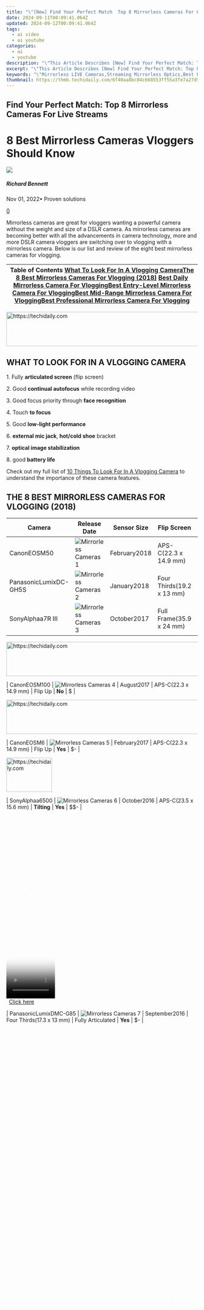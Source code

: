 ```yaml
---
title: "\"[New] Find Your Perfect Match  Top 8 Mirrorless Cameras For Live Streams for 2024\""
date: 2024-09-11T00:09:41.064Z
updated: 2024-09-12T00:09:41.064Z
tags:
  - ai video
  - ai youtube
categories:
  - ai
  - youtube
description: "\"This Article Describes [New] Find Your Perfect Match: Top 8 Mirrorless Cameras For Live Streams for 2024\""
excerpt: "\"This Article Describes [New] Find Your Perfect Match: Top 8 Mirrorless Cameras For Live Streams for 2024\""
keywords: "\"Mirrorless LIVE Cameras,Streaming Mirrorless Optics,Best Live Stream Gear,Premium Mirrorless Cameras,Top Stream-Ready Mirrors,Pro Mirrorless Streaming,Mirrorless for Streams\""
thumbnail: https://thmb.techidaily.com/6f40aa8bc84c668553ff55a3fe7a27d53d5fc34a3d453d8ed3a4e878312705cb.jpg
---
```


## Find Your Perfect Match: Top 8 Mirrorless Cameras For Live Streams

# 8 Best Mirrorless Cameras Vloggers Should Know

![](https://images.wondershare.com/filmora/article-images/richard-bennett.jpg)

##### Richard Bennett

 Nov 01, 2022• Proven solutions

[0](#commentsBoxSeoTemplate)

Mirrorless cameras are great for vloggers wanting a powerful camera without the weight and size of a DSLR camera. As mirrorless cameras are becoming better with all the advancements in camera technology, more and more DSLR camera vloggers are switching over to vlogging with a mirrorless camera. Below is our list and review of the eight best mirrorless cameras for vlogging.

 | Table of Contents [What To Look For In A Vlogging Camera](#what-to-look-for-in-a-vlogging-camera)[The 8 Best Mirrorless Cameras For Vlogging (2018)](#the-8-best-mirrorless-cameras-for-vlogging-2018) [Best Daily Mirrorless Camera For Vlogging](#Best-daily-mirrorless-camera-for-vlogging)[Best Entry-Level Mirrorless Camera For Vlogging](#Best-entry-level-mirrorless-camera-for-vlogging)[Best Mid-Range Mirrorless Camera For Vlogging](#Best-mid-range-mirrorless-camera-for-vlogging)[Best Professional Mirrorless Camera For Vlogging](#Best-professional-mirrorless-camera-for-vlogging) |
| ----------------------------------------------------------------------------------------------------------------------------------------------------------------------------------------------------------------------------------------------------------------------------------------------------------------------------------------------------------------------------------------------------------------------------------------------------------------------------------------------------------------------------------------------------------------------------------------------------- |





<!-- affiliate ads begin -->
<a href="https://appsumo.8odi.net/c/5597632/2130890/7443" target="_top" id="2130890">
  <img src="//a.impactradius-go.com/display-ad/7443-2130890" border="0" alt="https://techidaily.com" width="728" height="90"/>
</a>
<img height="0" width="0" src="https://appsumo.8odi.net/i/5597632/2130890/7443" style="position:absolute;visibility:hidden;" border="0" />
<!-- affiliate ads end -->




## WHAT TO LOOK FOR IN A VLOGGING CAMERA

1\. Fully **articulated screen** (flip screen)

2\. Good **continual autofocus** while recording video

3\. Good focus priority through **face recognition**

4\. Touch **to focus**

5\. Good **low-light performance**

6\. **external mic jack**, **hot/cold shoe** bracket

7\. **optical image stabilization**

8\. good **battery life**

Check out my full list of [10 Things To Look For In A Vlogging Camera](https://tools.techidaily.com/wondershare/filmora/download/) to understand the importance of these camera features.

## THE 8 BEST MIRRORLESS CAMERAS FOR VLOGGING (2018)

 | Camera                | Release Date                                                                                            | Sensor Size   | Flip Screen               | Mic Port          | Price   |        |
| --------------------- | ------------------------------------------------------------------------------------------------------- | ------------- | ------------------------- | ----------------- | ------- | ------ |
| CanonEOSM50           | ![Mirrorless Cameras 1](https://images.wondershare.com/filmora/article-images/mirrorless-cameras-1.png) | February2018  | APS-C(22.3 x 14.9 mm)     | Fully Articulated | **Yes** | $-    |
| PanasonicLumixDC-GH5S | ![Mirrorless Cameras 2](https://images.wondershare.com/filmora/article-images/mirrorless-cameras-2.png) | January2018   | Four Thirds(19.2 x 13 mm) | Fully Articulated | **Yes** | $$$  |
| SonyAlphaa7R III      | ![Mirrorless Cameras 3](https://images.wondershare.com/filmora/article-images/mirrorless-cameras-3.png) | October2017   | Full Frame(35.9 x 24 mm)  | **Tilting**       | **Yes** | $$$ |




<!-- affiliate ads begin -->
<a href="https://ephamedtechinc.pxf.io/c/5597632/2130531/26400" target="_top" id="2130531">
  <img src="//a.impactradius-go.com/display-ad/26400-2130531" border="0" alt="https://techidaily.com" width="728" height="90"/>
</a>
<img height="0" width="0" src="https://ephamedtechinc.pxf.io/i/5597632/2130531/26400" style="position:absolute;visibility:hidden;" border="0" />
<!-- affiliate ads end -->




| CanonEOSM100          | ![Mirrorless Cameras 4](https://images.wondershare.com/filmora/article-images/mirrorless-cameras-4.png) | August2017    | APS-C(22.3 x 14.9 mm)     | Flip Up           | **No**  | $     |




<!-- affiliate ads begin -->
<a href="https://ephamedtechinc.pxf.io/c/5597632/2137220/26400" target="_top" id="2137220">
  <img src="//a.impactradius-go.com/display-ad/26400-2137220" border="0" alt="https://techidaily.com" width="728" height="90"/>
</a>
<img height="0" width="0" src="https://ephamedtechinc.pxf.io/i/5597632/2137220/26400" style="position:absolute;visibility:hidden;" border="0" />
<!-- affiliate ads end -->




| CanonEOSM6            | ![Mirrorless Cameras 5](https://images.wondershare.com/filmora/article-images/mirrorless-cameras-5.png) | February2017  | APS-C(22.3 x 14.9 mm)     | Flip Up           | **Yes** | $-    |




<!-- affiliate ads begin -->
<a href="https://aligracehair.sjv.io/c/5597632/2115939/19272" target="_top" id="2115939">
  <img src="//a.impactradius-go.com/display-ad/19272-2115939" border="0" alt="https://techidaily.com" width="120" height="90"/>
</a>
<img height="0" width="0" src="https://aligracehair.sjv.io/i/5597632/2115939/19272" style="position:absolute;visibility:hidden;" border="0" />
<!-- affiliate ads end -->




| SonyAlphaa6500        | ![Mirrorless Cameras 6](https://images.wondershare.com/filmora/article-images/mirrorless-cameras-6.png) | October2016   | APS-C(23.5 x 15.6 mm)     | **Tilting**       | **Yes** | $$-   |




<!-- affiliate ads begin -->
<span id="1976998">
					<video width="128" height="480" style="cursor:pointer"
           poster="//a.impactradius-go.com/display-clicktoplayimage/1976998.png"
           onclick="if(!this.playClicked){this.play();this.setAttribute('controls',true);this.playClicked=true;}">
	   <source src="//a.impactradius-go.com/display-ad/22993-1976998">
	   <img src="//a.impactradius-go.com/display-clicktoplayimage/1976998.png" style="border: none; height: 100%; width: 100%; object-fit: contain">
	</video>
	<div style="width:80px;text-align:center"><a href="javascript:window.open(decodeURIComponent('https%3A%2F%2Fhomestyler.sjv.io%2Fc%2F5597632%2F1976998%2F22993'), '_blank');void(0);">Click here</a></div>
</span>
<img height="0" width="0" src="https://imp.pxf.io/i/5597632/1976998/22993" style="position:absolute;visibility:hidden;" border="0" />
<!-- affiliate ads end -->




| PanasonicLumixDMC-G85 | ![Mirrorless Cameras 7](https://images.wondershare.com/filmora/article-images/mirrorless-cameras-7.png) | September2016 | Four Thirds(17.3 x 13 mm) | Fully Articulated | **Yes** | $-    |




<!-- affiliate ads begin -->
<span id="1531879">
					<video width="864" height="1536" style="cursor:pointer"
           poster="//a.impactradius-go.com/display-clicktoplayimage/1531879.png"
           onclick="if(!this.playClicked){this.play();this.setAttribute('controls',true);this.playClicked=true;}">
	   <source src="//a.impactradius-go.com/display-ad/16446-1531879">
	   <img src="//a.impactradius-go.com/display-clicktoplayimage/1531879.png" style="border: none; height: 100%; width: 100%; object-fit: contain">
	</video>
	<div style="width:540px;text-align:center"><a href="javascript:window.open(decodeURIComponent('https%3A%2F%2Flaganoo.pxf.io%2Fc%2F5597632%2F1531879%2F16446'), '_blank');void(0);">Click here</a></div>
</span>
<img height="0" width="0" src="https://imp.pxf.io/i/5597632/1531879/16446" style="position:absolute;visibility:hidden;" border="0" />
<!-- affiliate ads end -->




| PanasonicLumixDMC-G7  | ![Mirrorless Cameras 8](https://images.wondershare.com/filmora/article-images/mirrorless-cameras-8.png) | May2015       | Four Thirds(17.3 x 13 mm) | Fully Articulated | **Yes** | $     |




<!-- affiliate ads begin -->
<span id="1982461">
					<video width="576" height="240" style="cursor:pointer"
           poster="//a.impactradius-go.com/display-clicktoplayimage/1982461.png"
           onclick="if(!this.playClicked){this.play();this.setAttribute('controls',true);this.playClicked=true;}">
	   <source src="//a.impactradius-go.com/display-ad/22993-1982461">
	   <img src="//a.impactradius-go.com/display-clicktoplayimage/1982461.png" style="border: none; height: 100%; width: 100%; object-fit: contain">
	</video>
	<div style="width:360px;text-align:center"><a href="javascript:window.open(decodeURIComponent('https%3A%2F%2Fhomestyler.sjv.io%2Fc%2F5597632%2F1982461%2F22993'), '_blank');void(0);">Click here</a></div>
</span>
<img height="0" width="0" src="https://imp.pxf.io/i/5597632/1982461/22993" style="position:absolute;visibility:hidden;" border="0" />
<!-- affiliate ads end -->





 | ![Mirrorless Cameras 1](https://images.wondershare.com/filmora/article-images/mirrorless-cameras-1.png) | Best daily mirrorless camera for vlogging: Canon EOS M50 The Canon EOS M50 is Canon's first mirrorless camera that comes equipped with both a fully-articulated screen and an external microphone jack. It came out only a few months ago and is already considered one of the best mirrorless cameras for vlogging. The M50 is also the only camera on our list that you can buy at a prosumer's budget that shoots 4K video. Yes, the Sony a7R III and Panasonic GH5S also shoot 4K video, but they are much more expensive. With Canon's new DIGIC 8 Image Processor, the camera's dual-pixel autofocusing system will perform even better.  **PROS** _\- Can shoot UHD 4K videos at 23.98 fps_ _\- Has a 2.36m-dot OLED electronic viewfinder_   **CONS** _\- No image stabilization_ _\- Battery life could be longer_                                                                                                                                                                                                                       |
| ------------------------------------------------------------------------------------------------------- | ------------------------------------------------------------------------------------------------------------------------------------------------------------------------------------------------------------------------------------------------------------------------------------------------------------------------------------------------------------------------------------------------------------------------------------------------------------------------------------------------------------------------------------------------------------------------------------------------------------------------------------------------------------------------------------------------------------------------------------------------------------------------------------------------------------------------------------------------------------------------------------------------------------------------------------------------------------------------------------------------------------------------------------------------- |
| ![Mirrorless Cameras 4](https://images.wondershare.com/filmora/article-images/mirrorless-cameras-4.png) | Best entry-level mirrorless camera for vlogging: Canon EOS M100 The Canon EOS M100 is a small, but powerful mirrorless camera for vlogging. This camera can shoot full HD 1080p videos at 60 fps. It cannot shoot 4K video, unfortunately. It uses its DIGIC 7 Image Processor and dual-pixel autofocusing system to ensure that your vlogs are always in focus. The M100 provides great ISO sensitivity options - it can reach up to ISO 25600. With its built-in Wi-Fi with NFC, you can transfer your media seamlessly to a computer.  **PROS** _\- Affordable_ _\- Great connectivity options_   **CONS** _\- Lacks advanced video recording features_ _\- No viewfinder_                                                                                                                                                                                                                                                                                                                                                                     |
| ![Mirrorless Cameras 1](https://images.wondershare.com/filmora/article-images/mirrorless-cameras-1.png) | Best mid-range mirrorless camera for vlogging: Canon EOS M50 The Canon EOS M50 wins this category as well in our books. It is the only camera on our list that shoots 4K video that is priced much lower than the Sony a7R III and the Panasonic GH7S. In case you missed it, check out my review on the [Canon EOS M50](#Best-daily-mirrorless-camera-for-vlogging).                                                                                                                                                                                                                                                                                                                                                                                                                                                                                                                                                                                                                                                                             |
| ![Mirrorless Cameras 2](https://images.wondershare.com/filmora/article-images/mirrorless-cameras-2.png) | Best professional mirrorless camera for vlogging: Panasonic Lumix DC-GH5S Originally, Panasonic had released it's GH5 as a hybrid camera that handles both photography and videography well. In response to hearing customers' interest in a more video-focused camera, Panasonic came up with the GH5S. In our list of the top mirrorless cameras, the Panasonic GH5S and the Sony a7R III are the two professional mirrorless cameras that can record 4K video. Between the two, though, the GH5S wins as the best professional mirrorless camera for vlogging because it sports a fully-articulated screen. Its micro four-thirds sensor is smaller than the a7R III's full-frame sensor. Even with a smaller sensor, though, the GH5S is made to still autofocus well in low lighting conditions. Another amazing feature is its ability to record 240 fps slow-motion video at full HD 1080p.  **PROS** _\- ISO sensitivity goes up to 204800_ _\- High video bit rates_   **CONS** _\- Expensive_ _\- The camera body weighs about 1.5 lbs_ |

Want to compare even more cameras? Check out...

[12 Best Vlogging Cameras (2018)](https://tools.techidaily.com/wondershare/filmora/download/)  
[Top 11 Cheap Vlogging Cameras (2018)](https://filmora.wondershare.com/youtube/top-11-cheap-vlogging-cameras.html)  
[7 Best DSLR Cameras For Vlogging (2018)](https://tools.techidaily.com/wondershare/filmora/download/)  
[12 Best Vlogging Cameras With A Flip Screen (2018)](https://tools.techidaily.com/wondershare/filmora/download/)

![author avatar](https://images.wondershare.com/filmora/article-images/richard-bennett.jpg)

Richard Bennett

Richard Bennett is a writer and a lover of all things video.

Follow @Richard Bennett


<ins class="adsbygoogle"
     style="display:block"
     data-ad-format="autorelaxed"
     data-ad-client="ca-pub-7571918770474297"
     data-ad-slot="1223367746"></ins>



<ins class="adsbygoogle"
     style="display:block"
     data-ad-client="ca-pub-7571918770474297"
     data-ad-slot="8358498916"
     data-ad-format="auto"
     data-full-width-responsive="true"></ins>









<span class="atpl-alsoreadstyle">Also read:</span>
<div><ul>
<li><a href="https://facebook-video-footage.techidaily.com/new-12-ideal-video-cameras-for-aspiring-and-seasoned-vloggers-for-2024/"><u>[New] 12 Ideal Video Cameras for Aspiring and Seasoned Vloggers for 2024</u></a></li>
<li><a href="https://youtube-sure.techidaily.com/reakthrough-strategies-for-youtube-short-problem-solving-for-2024/"><u>[New] Breakthrough Strategies for YouTube Short Problem-Solving for 2024</u></a></li>
<li><a href="https://youtube-sure.techidaily.com/xpert-audio-adjustments-for-youtube-content-makers/"><u>[New] Expert Audio Adjustments for YouTube Content Makers</u></a></li>
<li><a href="https://youtube-sure.techidaily.com/xploring-the-legal-aspects-of-youtube-content-capture-for-2024/"><u>[New] Exploring the Legal Aspects of YouTube Content Capture for 2024</u></a></li>
<li><a href="https://video-screen-grab.techidaily.com/new-in-2024-enhance-your-videos-with-dynamic-camera-movements-camtasa-guide/"><u>[New] In 2024, Enhance Your Videos with Dynamic Camera Movements - Camtasa Guide</u></a></li>
<li><a href="https://youtube-sure.techidaily.com/n-2024-how-to-download-part-of-a-youtube-videos/"><u>[New] In 2024, How to Download Part of a YouTube Videos?</u></a></li>
<li><a href="https://article-tips.techidaily.com/new-navigating-the-marketing-landscape-essential-strategies-for-newbies-for-2024/"><u>[New] Navigating the Marketing Landscape Essential Strategies for Newbies for 2024</u></a></li>
<li><a href="https://youtube-sure.techidaily.com/peedy-resizing-your-youtube-videos-for-mac-view-for-2024/"><u>[New] Speedy Resizing Your Youtube Videos for Mac View for 2024</u></a></li>
<li><a href="https://youtube-sure.techidaily.com/tarting-your-channel-right-top-tier-tech-list-for-2024/"><u>[New] Starting Your Channel Right Top-Tier Tech List for 2024</u></a></li>
<li><a href="https://youtube-sure.techidaily.com/he-complete-reference-for-content-creators-youtube-copyright-for-2024/"><u>[New] The Complete Reference for Content Creators YouTube Copyright for 2024</u></a></li>
<li><a href="https://youtube-sure.techidaily.com/ed-2024-approved-10-visionary-beauty-experts-leading-online-trends/"><u>[Updated] 2024 Approved 10 Visionary Beauty Experts Leading Online Trends</u></a></li>
<li><a href="https://youtube-sure.techidaily.com/ed-2024-approved-addressing-missing-thumbnails-in-youtube-shorts/"><u>[Updated] 2024 Approved Addressing Missing Thumbnails in YouTube Shorts</u></a></li>
<li><a href="https://facebook-record-videos.techidaily.com/updated-2024-approved-convert-and-share-simplified-mp3-to-youtube-process-3-phases/"><u>[Updated] 2024 Approved Convert & Share Simplified MP3 to YouTube Process [3 Phases]</u></a></li>
<li><a href="https://youtube-sure.techidaily.com/ed-2024-approved-expert-tips-for-post-upload-video-improvement/"><u>[Updated] 2024 Approved Expert Tips for Post-Upload Video Improvement</u></a></li>
<li><a href="https://snapchat-videos.techidaily.com/updated-2024-approved-ghostly-snapsnapping-stealthy-techniques-for-photo-taking-on-snapchat/"><u>[Updated] 2024 Approved Ghostly SnapSnapping Stealthy Techniques for Photo-Taking on Snapchat</u></a></li>
<li><a href="https://facebook-videos.techidaily.com/updated-2024-approved-mastering-how-to-fix-videos-not-sent-in-facebook-message-apps/"><u>[Updated] 2024 Approved Mastering How to Fix Videos Not Sent in Facebook Message Apps</u></a></li>
<li><a href="https://youtube-sure.techidaily.com/ed-crafting-a-successful-online-business-with-youtube-studio-for-2024/"><u>[Updated] Crafting a Successful Online Business with Youtube Studio for 2024</u></a></li>
<li><a href="https://youtube-sure.techidaily.com/ed-discovering-best-phone-based-asmr-experiences/"><u>[Updated] Discovering Best Phone-Based ASMR Experiences</u></a></li>
<li><a href="https://youtube-sure.techidaily.com/ed-how-to-create-video-ads-for-free-in-youtube-video-builder/"><u>[Updated] How to Create Video Ads for Free in YouTube Video Builder</u></a></li>
<li><a href="https://youtube-sure.techidaily.com/ed-in-2024-cutting-edge-methods-to-reduce-youtube-video-size/"><u>[Updated] In 2024, Cutting-Edge Methods to Reduce YouTube Video Size</u></a></li>
<li><a href="https://youtube-sure.techidaily.com/ed-in-2024-how-to-create-captivating-music-reaction-videos-top-10-tips/"><u>[Updated] In 2024, How to Create Captivating Music Reaction Videos - Top 10 Tips</u></a></li>
<li><a href="https://youtube-sure.techidaily.com/ed-in-2024-immediate-mastery-skilled-thumbnails-for-valorants-highlights/"><u>[Updated] In 2024, Immediate Mastery - Skilled Thumbnails for Valorant's Highlights</u></a></li>
<li><a href="https://youtube-sure.techidaily.com/ed-in-2024-top-10-yt-tickets-most-watched-videos-hour-by-hour/"><u>[Updated] In 2024, Top 10 YT Tickets Most Watched Videos, Hour by Hour</u></a></li>
<li><a href="https://screen-recording.techidaily.com/updated-melodic-marvels-device-spotlight/"><u>[Updated] Melodic Marvels Device Spotlight</u></a></li>
<li><a href="https://screen-video-capture.techidaily.com/updated-unlock-the-full-potential-of-your-xbox-gameplay/"><u>[Updated] Unlock the Full Potential of Your Xbox Gameplay</u></a></li>
<li><a href="https://facebook-video-footage.techidaily.com/updated-your-smartphone-as-an-artists-canvas-producing-quality-youtube-video-content/"><u>[Updated] Your Smartphone as an Artist’s Canvas Producing Quality YouTube Video Content</u></a></li>
<li><a href="https://youtube-tips.techidaily.com/approved-discover-9-affordable-online-editors-for-youtube/"><u>2024 Approved Discover 9 Affordable Online Editors for YouTube</u></a></li>
<li><a href="https://article-knowledge.techidaily.com/2024-approved-money-smart-aerial-explorers-5-best-drones-for-less-than-100/"><u>2024 Approved Money-Smart Aerial Explorers 5 Best Drones for Less Than $100</u></a></li>
<li><a href="https://youtube-sure.techidaily.com/approved-premiere-pro-know-how-optimizing-youtube-video-uploads/"><u>2024 Approved Premiere Pro Know-How Optimizing YouTube Video Uploads</u></a></li>
<li><a href="https://youtube-sure.techidaily.com/approved-superior-sound-modification-equipment-for-video-artists/"><u>2024 Approved Superior Sound Modification Equipment for Video Artists</u></a></li>
<li><a href="https://youtube-sure.techidaily.com/approved-taking-control-youtube-visibility-personalization/"><u>2024 Approved Taking Control YouTube Visibility Personalization</u></a></li>
<li><a href="https://youtube-sure.techidaily.com/approved-the-youtubers-guide-to-picking-perfect-recording-tools/"><u>2024 Approved The YouTuber's Guide to Picking Perfect Recording Tools</u></a></li>
<li><a href="https://youtube-sure.techidaily.com/approved-video-text-synthesizer/"><u>2024 Approved Video Text Synthesizer</u></a></li>
<li><a href="https://youtube-sure.techidaily.com/approved-worlds-hottest-youtube-personalities-by-subscribers/"><u>2024 Approved World's Hottest YouTube Personalities by Subscribers</u></a></li>
<li><a href="https://youtube-sure.techidaily.com/ing-a-successful-mukbang-video-journey/"><u>Crafting a Successful Mukbang Video Journey</u></a></li>
<li><a href="https://fox-cloud.techidaily.com/enhance-digital-narratives-the-powerful-combo-of-storyremix-and-windows-11-for-2024/"><u>Enhance Digital Narratives The Powerful Combo of StoryRemix & Windows 11 for 2024</u></a></li>
<li><a href="https://tech-recovery.techidaily.com/fixing-the-annoying-netflix-ui-800-3-error-with-simple-solutions/"><u>Fixing the Annoying Netflix UI-800-3 Error with Simple Solutions</u></a></li>
<li><a href="https://youtube-sure.techidaily.com/endings-that-wow-ranked-for-you-top-6/"><u>Free Endings That Wow - Ranked for You (Top 6)</u></a></li>
<li><a href="https://fake-location.techidaily.com/how-to-stop-life360-from-tracking-you-on-oneplus-nord-n30-5g-drfone-by-drfone-virtual-android/"><u>How to Stop Life360 from Tracking You On OnePlus Nord N30 5G? | Dr.fone</u></a></li>
<li><a href="https://tiktok-video-files.techidaily.com/in-2024-culinary-delights-galore-the-best-of-the-viral-food-tiktok-recipes-you-cant-skip/"><u>In 2024, Culinary Delights Galore The Best of the Viral Food TikTok Recipes You Can't Skip</u></a></li>
<li><a href="https://youtube-sure.techidaily.com/24-detailed-guide-crafting-powerful-video-thumbnails-for-content-marketing/"><u>In 2024, Detailed Guide Crafting Powerful Video Thumbnails for Content Marketing</u></a></li>
<li><a href="https://youtube-sure.techidaily.com/24-earning-edge-reached-for-subscribers-above-500/"><u>In 2024, Earning Edge Reached for Subscribers Above 500</u></a></li>
<li><a href="https://location-social.techidaily.com/in-2024-how-to-changefake-your-honor-100-location-on-viber-drfone-by-drfone-virtual-android/"><u>In 2024, How to Change/Fake Your Honor 100 Location on Viber | Dr.fone</u></a></li>
<li><a href="https://android-pokemon-go.techidaily.com/in-2024-how-to-use-pokemon-go-joystick-on-tecno-pova-5-drfone-by-drfone-virtual-android/"><u>In 2024, How to use Pokemon Go Joystick on Tecno Pova 5? | Dr.fone</u></a></li>
<li><a href="https://youtube-sure.techidaily.com/24-leading-list-of-16-youtube-openers-for-audience-expansion/"><u>In 2024, Leading List of 16 YouTube Openers for Audience Expansion</u></a></li>
<li><a href="https://tiktok-videos.techidaily.com/in-2024-top-picks-secure-and-legal-tiktok-follower-sources-safe/"><u>In 2024, Top Picks Secure & Legal TikTok Follower Sources (Safe)</u></a></li>
<li><a href="https://buynow-info.techidaily.com/moto-g-stylus-examined-superior-operational-prowess-combined-with-adequate-energy-capacity/"><u>Moto G Stylus Examined: Superior Operational Prowess Combined with Adequate Energy Capacity</u></a></li>
<li><a href="https://extra-guidance.techidaily.com/optimizing-living-area-for-oculus-virtual-reality-for-2024/"><u>Optimizing Living Area for Oculus Virtual Reality for 2024</u></a></li>
<li><a href="https://youtube-sure.techidaily.com/nalize-your-soundtrack-constructing-a-youtube-playlist-from-home-and-on-the-move/"><u>Personalize Your Soundtrack Constructing a YouTube Playlist From Home & On-the-Move</u></a></li>
<li><a href="https://fix-guide.techidaily.com/solved-warning-camera-failed-on-samsung-galaxy-z-fold-5-drfone-by-drfone-fix-android-problems-fix-android-problems/"><u>Solved Warning Camera Failed on Samsung Galaxy Z Fold 5 | Dr.fone</u></a></li>
<li><a href="https://youtube-sure.techidaily.com/mline-your-youtube-experience-shareable-playlists-for-2024/"><u>Streamline Your YouTube Experience Shareable Playlists for 2024</u></a></li>
<li><a href="https://youtube-sure.techidaily.com/nto-audience-desires-strategies-for-video-templates/"><u>Tap Into Audience Desires Strategies for Video Templates</u></a></li>
<li><a href="https://youtube-sure.techidaily.com/ookies-guide-to-youtube-entrepreneurship-and-earnings-for-2024/"><u>The Rookie's Guide to YouTube Entrepreneurship and Earnings for 2024</u></a></li>
</ul></div>




